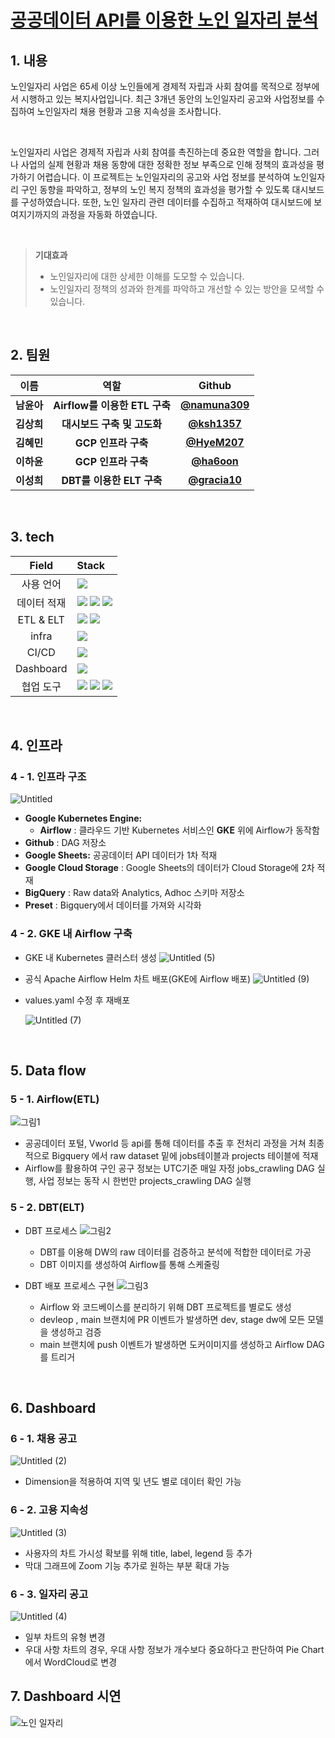# [공공데이터 API를 이용한 노인 일자리 분석](https://github.com/DW-BI-Project)

## 1. 내용
 노인일자리 사업은 65세 이상 노인들에게 경제적 자립과 사회 참여를 목적으로 정부에서 시행하고 있는 복지사업입니다. 
최근 3개년 동안의 노인일자리 공고와 사업정보를 수집하여 노인일자리 채용 현황과 고용 지속성을 조사합니다. 

<br> 

 노인일자리 사업은 경제적 자립과 사회 참여를 촉진하는데 중요한 역할을 합니다. 그러나 사업의 실제 현황과 채용 동향에 대한 정확한 정보 부족으로 인해 정책의 효과성을 평가하기 어렵습니다. 
 이 프로젝트는 노인일자리의 공고와 사업 정보를 분석하여 노인일자리 구인 동향을 파악하고, 정부의 노인 복지 정책의 효과성을 평가할 수 있도록 대시보드를 구성하였습니다.
또한, 노인 일자리 관련 데이터를 수집하고 적재하여 대시보드에 보여지기까지의 과정을 자동화 하였습니다.

<br> 

> __기대효과__
> - 노인일자리에 대한 상세한 이해를 도모할 수 있습니다.
> - 노인일자리 정책의 성과와 한계를 파악하고 개선할 수 있는 방안을 모색할 수 있습니다. 



<br> 



## 2. 팀원
| 이름 | 역할 | Github |
|:---:|:---:|:---:|
|**남윤아**|**Airflow를 이용한 ETL 구축**|**[@namuna309](https://github.com/namuna309)**
|**김상희**|**대시보드 구축 및 고도화**|**[@ksh1357](https://github.com/ksh1357)**
|**김혜민**|**GCP 인프라 구축**|**[@HyeM207](https://github.com/HyeM207)**
|**이하윤**|**GCP 인프라 구축**|**[@ha6oon](https://github.com/ha6oon)**
|**이성희**|**DBT를 이용한 ELT 구축**|**[@gracia10](https://github.com/gracia10)**

<br> 


## 3. tech
| Field | Stack |
|:---:|:---|
| 사용 언어 | <img src="https://img.shields.io/badge/python-3776AB?style=flat&logo=python&logoColor=white"/> |
| 데이터 적재 | <img src="https://img.shields.io/badge/bigquery-4285F4?style=flat&logo=googlecloud&logoColor=white"/> <img src="https://img.shields.io/badge/Google Cloud Storage-4285F4?style=flat&logo=googlecloud&logoColor=white"/> <img src="https://img.shields.io/badge/google sheets-34A853?style=flat&logo=googlesheets&logoColor=white"/> |
| ETL & ELT | <img src="https://img.shields.io/badge/airflow-017CEE?style=flat&logo=apacheairflow&logoColor=white"/> <img src="https://img.shields.io/badge/DBT-FF694B?style=flat&logo=dbt&logoColor=white"/> |
| infra | <img src="https://img.shields.io/badge/Google Cloud Platform-4285F4?style=flat&logo=googlecloud&logoColor=white"/> |
| CI/CD | <img src="https://img.shields.io/badge/Git Action-2088FF?style=flat&logo=githubactions&logoColor=white"/> |
| Dashboard | <img src="https://img.shields.io/badge/Superset-00D1B2?style=flat"/> |
| 협업 도구 | <img src="https://img.shields.io/badge/github-181717?style=flat&logo=github&logoColor=white"/> <img src="https://img.shields.io/badge/slack-4A154B?style=flat&logo=slack&logoColor=white"/> <img src="https://img.shields.io/badge/notion-000000?style=flat&logo=notion&logoColor=white"/>|

<br> 

## 4. 인프라
### 4 - 1. 인프라 구조
![Untitled](https://github.com/DW-BI-Project/silverwork-airflow/assets/68600766/23971e0f-abd4-4392-b0f3-8489dcd23c7d)
- **Google Kubernetes Engine:**
    - **Airflow** : 클라우드 기반 Kubernetes 서비스인 **GKE** 위에 Airflow가 동작함
- **Github** : DAG 저장소
- **Google Sheets:** 공공데이터 API 데이터가 1차 적재
- **Google Cloud Storage** : Google Sheets의 데이터가 Cloud Storage에 2차 적재
- **BigQuery** : Raw data와 Analytics, Adhoc 스키마 저장소
- **Preset** : Bigquery에서 데이터를 가져와 시각화
### 4 - 2. GKE 내 Airflow 구축
- GKE 내 Kubernetes 클러스터 생성
![Untitled (5)](https://github.com/DW-BI-Project/silverwork-airflow/assets/68600766/7cb8652e-86c5-405f-abc4-0aad53069efa)
- 공식 Apache Airflow Helm 차트 배포(GKE에 Airflow 배포)
![Untitled (9)](https://github.com/DW-BI-Project/silverwork-airflow/assets/68600766/28742a1c-20a7-4048-b00c-05ff97ecce1d)
- values.yaml 수정 후 재배포
  
  ![Untitled (7)](https://github.com/DW-BI-Project/silverwork-airflow/assets/68600766/65fb78ef-7404-4921-acc7-21fdaf3c2684)
<br>

## 5. Data flow
### 5 - 1. Airflow(ETL)
![그림1](https://github.com/DW-BI-Project/silverwork-airflow/assets/68600766/be98b8d9-9596-4aed-ba52-65486a31231a)
- 공공데이터 포털, Vworld 등 api를 통해 데이터를 추출 후 전처리 과정을 거쳐 최종적으로 Bigquery 에서 raw dataset 밑에 jobs테이블과 projects 테이블에 적재
- Airflow를 활용하여 구인 공구 정보는 UTC기준 매일 자정 jobs_crawling DAG 실행, 사업 정보는 동작 시 한번만 projects_crawling DAG 실행 
### 5 - 2. DBT(ELT)
- DBT 프로세스
![그림2](https://github.com/DW-BI-Project/silverwork-airflow/assets/68600766/bb788021-73f2-45f5-a934-76aa30151046)
    - DBT를 이용해 DW의 raw 데이터를 검증하고 분석에 적합한 데이터로 가공
    - DBT 이미지를 생성하여 Airflow를 통해 스케줄링

- DBT 배포 프로세스 구현
![그림3](https://github.com/DW-BI-Project/silverwork-airflow/assets/68600766/03af6947-a701-4ebb-bb8f-5d77a349a1c7)
    - Airflow 와 코드베이스를 분리하기 위해 DBT 프로젝트를 별로도 생성
    - devleop , main 브랜치에 PR 이벤트가 발생하면 dev, stage dw에 모든 모델을 생성하고 검증
    - main 브랜치에 push 이벤트가 발생하면 도커이미지를 생성하고 Airflow DAG를 트리거

<br>

## 6. Dashboard
### 6 - 1. 채용 공고
![Untitled (2)](https://github.com/DW-BI-Project/silverwork-airflow/assets/68600766/cbde3ae3-aa8d-4169-b398-2e6f830f8817)
- Dimension을 적용하여 지역 및 년도 별로 데이터 확인 가능
### 6 - 2. 고용 지속성
![Untitled (3)](https://github.com/DW-BI-Project/silverwork-airflow/assets/68600766/acfafdc2-fe76-4bfa-8a2e-85b4666e81aa)
- 사용자의 차트 가시성 확보를 위해 title, label, legend 등 추가
- 막대 그래프에 Zoom 기능 추가로 원하는 부분 확대 가능
### 6 - 3. 일자리 공고
![Untitled (4)](https://github.com/DW-BI-Project/silverwork-airflow/assets/68600766/95411577-ce85-4d14-8c09-2f7e423d50d2)
- 일부 차트의 유형 변경
- 우대 사항 차트의 경우, 우대 사항 정보가 개수보다 중요하다고 판단하여 Pie Chart에서 WordCloud로 변경


## 7. Dashboard 시연
![노인 일자리](https://github.com/learn-programmers/KDT_DATA_1st/assets/62321695/741826fd-f77c-436e-ae6f-a3bbb781b6bf)


